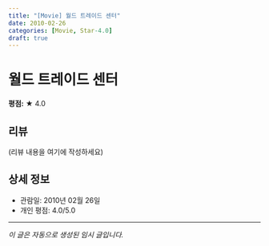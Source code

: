 ```yaml
---
title: "[Movie] 월드 트레이드 센터"
date: 2010-02-26
categories: [Movie, Star-4.0]
draft: true
---
```


# 월드 트레이드 센터

**평점:** ★ 4.0

## 리뷰

(리뷰 내용을 여기에 작성하세요)

## 상세 정보

- 관람일: 2010년 02월 26일
- 개인 평점: 4.0/5.0

---

*이 글은 자동으로 생성된 임시 글입니다.*
